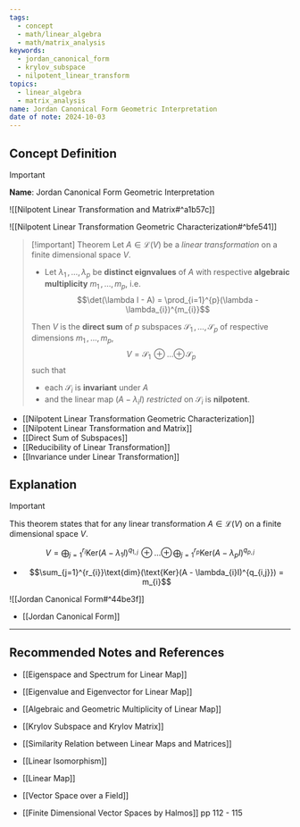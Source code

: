 ```yaml
---
tags:
  - concept
  - math/linear_algebra
  - math/matrix_analysis
keywords:
  - jordan_canonical_form
  - krylov_subspace
  - nilpotent_linear_transform
topics:
  - linear_algebra
  - matrix_analysis
name: Jordan Canonical Form Geometric Interpretation
date of note: 2024-10-03
---
```


## Concept Definition

>[!important]
>**Name**: Jordan Canonical Form Geometric Interpretation

![[Nilpotent Linear Transformation and Matrix#^a1b57c]]

![[Nilpotent Linear Transformation Geometric Characterization#^bfe541]]



>[!important] Theorem
>Let $A\in \mathcal{L}(V)$ be a *linear transformation* on a finite dimensional space $V$. 
>- Let $\lambda_{1}\,{,}\ldots{,}\,\lambda_{p}$ be **distinct eignvalues** of $A$ with respective **algebraic multiplicity** $m_{1}\,{,}\ldots{,}\,m_{p}$, i.e. $$\det(\lambda I - A) = \prod_{i=1}^{p}(\lambda - \lambda_{i})^{m_{i}}$$
>
>Then $V$ is the **direct sum** of $p$ subspaces $\mathcal{S}_{1}\,{,}\ldots{,}\,\mathcal{S}_{p}$ of respective dimensions $m_{1}\,{,}\ldots{,}\,m_{p}$,  $$V = \mathcal{S}_{1}\,{\oplus}\ldots{\oplus}\,\mathcal{S}_{p}$$ such that 
>- each $\mathcal{S}_{i}$ is **invariant** under $A$
>- and the linear map $(A - \lambda_{i}I)$ *restricted* on $\mathcal{S}_{i}$ is **nilpotent**.
>  

- [[Nilpotent Linear Transformation Geometric Characterization]]
- [[Nilpotent Linear Transformation and Matrix]]
- [[Direct Sum of Subspaces]]
- [[Reducibility of Linear Transformation]]
- [[Invariance under Linear Transformation]]



## Explanation

>[!important]
>This theorem states that for any linear transformation $A\in \mathcal{L}(V)$ on a  finite dimensional space $V$. 
>
>$$V= \bigoplus_{j=1}^{r_{i}}\text{Ker}(A - \lambda_{1}I)^{q_{1,j}} \,{\oplus}\ldots{\oplus}\,\bigoplus_{j=1}^{r_{p}}\text{Ker}(A - \lambda_{p}I)^{q_{p,j}}$$  
>- $$\sum_{j=1}^{r_{i}}\text{dim}(\text{Ker}(A - \lambda_{i}I)^{q_{i,j}}) = m_{i}$$

![[Jordan Canonical Form#^44be3f]]

- [[Jordan Canonical Form]]


-----------
##  Recommended Notes and References



- [[Eigenspace and Spectrum for Linear Map]]
- [[Eigenvalue and Eigenvector for Linear Map]]
- [[Algebraic and Geometric Multiplicity of Linear Map]]


- [[Krylov Subspace and Krylov Matrix]]

- [[Similarity Relation between Linear Maps and Matrices]]
- [[Linear Isomorphism]]
- [[Linear Map]]
- [[Vector Space over a Field]]

- [[Finite Dimensional Vector Spaces by Halmos]] pp 112  - 115